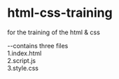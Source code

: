 # html-css-training

for the training of the html &amp; css

--contains three files  
1.index.html  
2.script.js  
3.style.css
